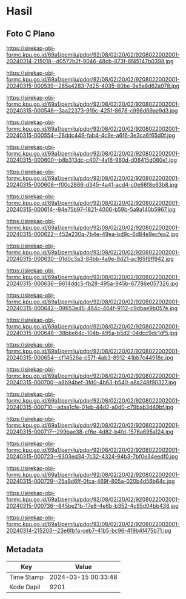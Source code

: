 # Hasil

## Foto C Plano

https://sirekap-obj-formc.kpu.go.id/69a1/pemilu/pdpr/92/08/02/20/02/9208022002001-20240314-215018--d0572b2f-9046-48cb-873f-6f45147b0398.jpg

https://sirekap-obj-formc.kpu.go.id/69a1/pemilu/pdpr/92/08/02/20/02/9208022002001-20240315-000539--285a4283-7d25-4035-80be-9a5a8d62a978.jpg

https://sirekap-obj-formc.kpu.go.id/69a1/pemilu/pdpr/92/08/02/20/02/9208022002001-20240315-000546--3aa22373-919c-4251-8678-c996d69ae9d3.jpg

https://sirekap-obj-formc.kpu.go.id/69a1/pemilu/pdpr/92/08/02/20/02/9208022002001-20240315-000554--28ddc449-fab4-4c9e-a6f6-3e3ca6f65d0f.jpg

https://sirekap-obj-formc.kpu.go.id/69a1/pemilu/pdpr/92/08/02/20/02/9208022002001-20240315-000600--b8b313dc-c407-4a16-980d-d06415d080e1.jpg

https://sirekap-obj-formc.kpu.go.id/69a1/pemilu/pdpr/92/08/02/20/02/9208022002001-20240315-000608--f00c2866-d345-4a41-acd4-c0e66f8e63b8.jpg

https://sirekap-obj-formc.kpu.go.id/69a1/pemilu/pdpr/92/08/02/20/02/9208022002001-20240315-000614--94e75b97-1821-4006-b59b-5a9a140b5967.jpg

https://sirekap-obj-formc.kpu.go.id/69a1/pemilu/pdpr/92/08/02/20/02/9208022002001-20240315-000622--452e230a-7b4e-49ea-bd9c-6d84e9ecfea2.jpg

https://sirekap-obj-formc.kpu.go.id/69a1/pemilu/pdpr/92/08/02/20/02/9208022002001-20240315-000630--01d0c3a3-84bb-4a9e-9d21-ac165f9ff942.jpg

https://sirekap-obj-formc.kpu.go.id/69a1/pemilu/pdpr/92/08/02/20/02/9208022002001-20240315-000636--6614ddc5-fb28-495a-945b-67786e057326.jpg

https://sirekap-obj-formc.kpu.go.id/69a1/pemilu/pdpr/92/08/02/20/02/9208022002001-20240315-000642--09653e45-464c-464f-9112-c9dbae9b057e.jpg

https://sirekap-obj-formc.kpu.go.id/69a1/pemilu/pdpr/92/08/02/20/02/9208022002001-20240315-000648--38bbe64c-104b-495a-b5d2-04dcc9dc1df5.jpg

https://sirekap-obj-formc.kpu.go.id/69a1/pemilu/pdpr/92/08/02/20/02/9208022002001-20240315-000654--cf14526a-c57f-4ab3-8912-41bb7c44918c.jpg

https://sirekap-obj-formc.kpu.go.id/69a1/pemilu/pdpr/92/08/02/20/02/9208022002001-20240315-000700--a8b94bef-3fd0-4b63-b540-a8a248f90327.jpg

https://sirekap-obj-formc.kpu.go.id/69a1/pemilu/pdpr/92/08/02/20/02/9208022002001-20240315-000710--adaa1cfe-01eb-44d2-a0d0-c79bab3d49bf.jpg

https://sirekap-obj-formc.kpu.go.id/69a1/pemilu/pdpr/92/08/02/20/02/9208022002001-20240315-000717--299bae38-cf6e-4d82-b4fd-1576a695a124.jpg

https://sirekap-obj-formc.kpu.go.id/69a1/pemilu/pdpr/92/08/02/20/02/9208022002001-20240315-000723--9303ed34-7c32-4324-94b3-7bf0e34eedf0.jpg

https://sirekap-obj-formc.kpu.go.id/69a1/pemilu/pdpr/92/08/02/20/02/9208022002001-20240315-000729--25a9d6ff-0fca-469f-805a-020b4d56b64c.jpg

https://sirekap-obj-formc.kpu.go.id/69a1/pemilu/pdpr/92/08/02/20/02/9208022002001-20240315-000736--845be21b-17e8-4e6b-b352-4c95d04bb438.jpg

https://sirekap-obj-formc.kpu.go.id/69a1/pemilu/pdpr/92/08/02/20/02/9208022002001-20240314-215203--23e6fbfa-ceb7-41b5-bc96-419b4f475b71.jpg


## Metadata

| Key        | Value               |
| ---------- | ------------------- |
| Time Stamp | 2024-03-15 00:33:48 |
| Kode Dapil | 9201                |



